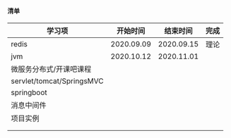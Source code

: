 #### 清单

| 学习项 | 开始时间   | 结束时间   | 完成 |
| ------ | ---------- | ---------- | ---- |
| redis    | 2020.09.09 | 2020.09.15 | 理论 |
| jvm | 2020.10.12 | 2020.11.01 |      |
| 微服务分布式/开课吧课程 |            |            |      |
| servlet/tomcat/SpringsMVC |            |            |      |
| springboot |            |            |      |
| 消息中间件 |            |            |      |
| 项目实例 |            |            |      |
|        |            |            |      |
|        |            |            |      |

